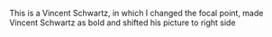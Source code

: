 This is a Vincent Schwartz, in which I changed the focal point, made Vincent Schwartz as bold and shifted his picture to right side
